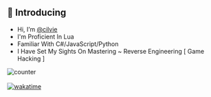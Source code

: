 ## 👻 Introducing

- Hi, I’m [@cilvie](https://github.com/cilvie?tab=repositories)
- I'm Proficient In Lua
- Familiar With С#/JavaScript/Python
- I Have Set My Sights On Mastering ~ Reverse Engineering [ Game Hacking ]

![counter](https://moe-counter.glitch.me/get/@cilvie?theme=asoul) \
\
[![wakatime](https://wakatime.com/badge/user/018b656a-a6ba-405e-86e7-6317ad04e233.svg)](https://wakatime.com/@018b656a-a6ba-405e-86e7-6317ad04e233)
